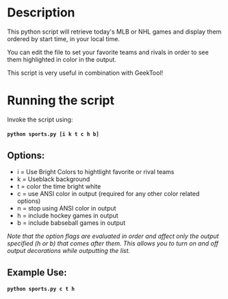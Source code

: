 # Description

This python script will retrieve today's MLB or NHL games and
display them ordered by start time, in your local time.

You can edit the file to set your favorite teams and rivals in
order to see them highlighted in color in the output.

This script is very useful in combination with GeekTool!

# Running the script

Invoke the script using:

#### `python sports.py [i k t c h b]`

## Options:
- i = Use Bright Colors to hightlight favorite or rival teams
- k = Useblack background
- t = color the time bright white
- c = use ANSI color in output (required for any other color related options)
- n = stop using ANSI color in output
- h = include hockey games in output
- b = include babseball games in output

*Note that the option flags are evaluated in order and affect only the output
specified (h or b) that comes after them.  This allows you to turn on and off
output decorations while outputting the list.*

## Example Use:

#### `python sports.py c t h`

